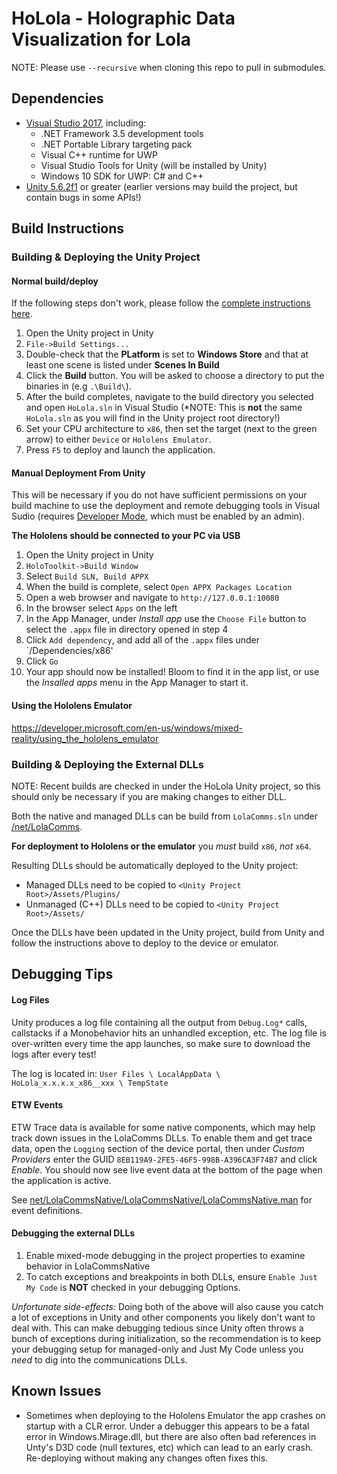 # HoLola - Holographic Data Visualization for Lola

NOTE: Please use `--recursive` when cloning this repo to pull in submodules.

## Dependencies

* [Visual Studio 2017](https://developer.microsoft.com/en-us/windows/mixed-reality/install_the_tools), including:
  * .NET Framework 3.5 development tools
  * .NET Portable Library targeting pack
  * Visual C++ runtime for UWP
  * Visual Studio Tools for Unity (will be installed by Unity)
  * Windows 10 SDK for UWP: C# and C++
* [Unity 5.6.2f1](https://store.unity.com/) or greater (earlier versions may build the project, but contain bugs in some APIs!)

## Build Instructions

### Building & Deploying the Unity Project

#### Normal build/deploy

If the following steps don't work, please follow the [complete instructions here](https://developer.microsoft.com/en-us/windows/mixed-reality/exporting_and_building_a_unity_visual_studio_solution).

1. Open the Unity project in Unity
2. `File->Build Settings...`
3. Double-check that the **PLatform** is set to **Windows Store** and that at least one scene is listed under **Scenes In Build**
4. Click the **Build** button. You will be asked to choose a directory to put the binaries in (e.g `.\Build\`).
5. After the build completes, navigate to the build directory you selected and open `HoLola.sln` in Visual Studio (*NOTE: This is **not** the same `HoLola.sln` as you will find in the Unity project root directory!)
6. Set your CPU architecture to `x86`, then set the target (next to the green arrow) to either `Device` or `Hololens Emulator`.
7. Press `F5` to deploy and launch the application.

#### Manual Deployment From Unity

This will be necessary if you do not have sufficient permissions on your build machine to use the deployment and remote debugging tools in Visual Sudio (requires [Developer Mode](https://docs.microsoft.com/en-us/windows/uwp/get-started/enable-your-device-for-development), which must be enabled by an admin).

**The Hololens should be connected to your PC via USB**

1. Open the Unity project in Unity
2. `HoloToolkit->Build Window`
3. Select `Build SLN, Build APPX`
4. When the build is complete, select `Open APPX Packages Location`
5. Open a web browser and navigate to `http://127.0.0.1:10080`
6. In the browser select `Apps` on the left
7. In the App Manager, under *Install app* use the `Choose File` button to select the `.appx` file in directory opened in step 4
8. Click `Add dependency`, and add all of the `.appx` files under `<APPX Dir>/Dependencies/x86'
9. Click `Go`
10. Your app should now be installed! Bloom to find it in the app list, or use the *Insalled apps* menu in the App Manager to start it.

#### Using the Hololens Emulator

https://developer.microsoft.com/en-us/windows/mixed-reality/using_the_hololens_emulator

### Building & Deploying the External DLLs

NOTE: Recent builds are checked in under the HoLola Unity project, so this should only be necessary if you are making changes to either DLL.

Both the native and managed DLLs can be build from `LolaComms.sln` under [/net/LolaComms](./net/LolaComms).

**For deployment to Hololens or the emulator** you *must* build `x86`, *not* `x64`.

Resulting DLLs should be automatically deployed to the Unity project:

* Managed DLLs need to be copied to `<Unity Project Root>/Assets/Plugins/`
* Unmanaged (C++) DLLs need to be copied to `<Unity Project Root>/Assets/`

Once the DLLs have been updated in the Unity project, build from Unity and follow the instructions above to deploy to the device or emulator.

## Debugging Tips

#### Log Files
Unity produces a log file containing all the output from `Debug.Log*` calls, callstacks if a Monobehavior hits an unhandled exception, etc. The log file is over-written every time the app launches, so make sure to download the logs after every test!

The log is located in: `User Files \ LocalAppData \ HoLola_x.x.x.x_x86__xxx \ TempState`

#### ETW Events
ETW Trace data is available for some native components, which may help track down issues in the LolaComms DLLs. To enable them and get trace data, open the `Logging` section of the device portal, then under *Custom Providers* enter the GUID `8EB119A9-2FE5-46F5-998B-A396CA3F74B7` and click *Enable*. You should now see live event data at the bottom of the page when the application is active.

See [net/LolaCommsNative/LolaCommsNative/LolaCommsNative.man](net/LolaCommsNative/LolaCommsNative/LolaCommsNative.man) for event definitions.

#### Debugging the external DLLs

1. Enable mixed-mode debugging in the project properties to examine behavior in LolaCommsNative
2. To catch exceptions and breakpoints in both DLLs, ensure `Enable Just My Code` is **NOT** checked in your debugging Options.

*Unfortunate side-effects:* Doing both of the above will also cause you catch a lot of exceptions in Unity and other components you likely don't want to deal with. This can make debugging tedious since Unity often throws a bunch of exceptions during initialization, so the recommendation is to keep your debugging setup for managed-only and Just My Code unless you *need* to dig into the communications DLLs.

## Known Issues

* Sometimes when deploying to the Hololens Emulator the app crashes on startup with a CLR error. Under a debugger this appears to be a fatal error in Windows.Mirage.dll, but there are also often bad references in Unty's D3D code (null textures, etc) which can lead to an early crash. Re-deploying without making any changes often fixes this.